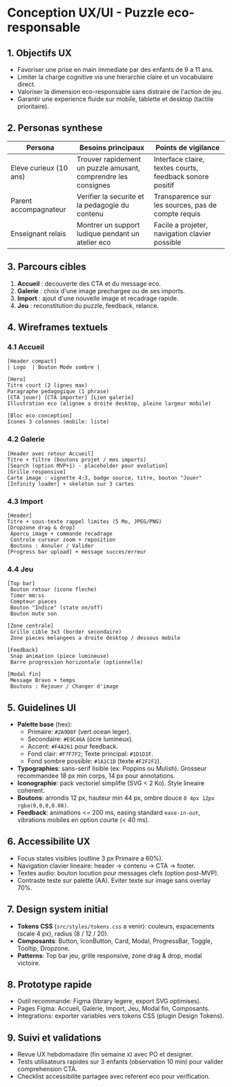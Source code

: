 ﻿# Conception UX/UI - Puzzle eco-responsable

## 1. Objectifs UX
- Favoriser une prise en main immediate par des enfants de 9 a 11 ans.
- Limiter la charge cognitive via une hierarchie claire et un vocabulaire direct.
- Valoriser la dimension eco-responsable sans distraire de l'action de jeu.
- Garantir une experience fluide sur mobile, tablette et desktop (tactile prioritaire).

## 2. Personas synthese
| Persona | Besoins principaux | Points de vigilance |
|---------|--------------------|---------------------|
| Eleve curieux (10 ans) | Trouver rapidement un puzzle amusant, comprendre les consignes | Interface claire, textes courts, feedback sonore positif |
| Parent accompagnateur | Verifier la securite et la pedagogie du contenu | Transparence sur les sources, pas de compte requis |
| Enseignant relais | Montrer un support ludique pendant un atelier eco | Facile a projeter, navigation clavier possible |

## 3. Parcours cibles
1. **Accueil** : decouverte des CTA et du message eco.
2. **Galerie** : choix d'une image prechargee ou de ses imports.
3. **Import** : ajout d'une nouvelle image et recadrage rapide.
4. **Jeu** : reconstitution du puzzle, feedback, relance.

## 4. Wireframes textuels
### 4.1 Accueil
```
[Header compact]
| Logo  | Bouton Mode sombre |

[Hero]
Titre court (2 lignes max)
Paragraphe pedagogique (1 phrase)
[CTA jouer] [CTA importer] [Lien galerie]
Illustration eco (alignee a droite desktop, pleine largeur mobile)

[Bloc eco-conception]
Icones 3 colonnes (mobile: liste)
```

### 4.2 Galerie
```
[Header avec retour Accueil]
Titre + filtre (boutons projet / mes imports)
[Search (option MVP+1) - placeholder pour evolution]
[Grille responsive]
Carte image : vignette 4:3, badge source, titre, bouton "Jouer"
[Infinity loader] + skeleton sur 3 cartes
```

### 4.3 Import
```
[Header]
Titre + sous-texte rappel limites (5 Mo, JPEG/PNG)
[Dropzone drag & drop]
 Apercu image + commande recadrage
 Controle curseur zoom + reposition
 Boutons : Annuler / Valider
[Progress bar upload] + message succes/erreur
```

### 4.4 Jeu
```
[Top bar]
 Bouton retour (icone fleche)
 Timer mm:ss
 Compteur pieces
 Bouton "Indice" (state on/off)
 Bouton mute son

[Zone centrale]
 Grille cible 3x3 (border secondaire)
 Zone pieces melangees a droite desktop / dessous mobile

[Feedback]
 Snap animation (piece lumineuse)
 Barre progression horizontale (optionnelle)

[Modal fin]
 Message Bravo + temps
 Boutons : Rejouer / Changer d'image
```

## 5. Guidelines UI
- **Palette base** (hex):
  - Primaire: `#2A9D8F` (vert ocean leger).
  - Secondaire: `#E9C46A` (ocre lumineux).
  - Accent: `#F4A261` pour feedback.
  - Fond clair: `#F7F7F2`; Texte principal: `#1D1D1F`.
  - Fond sombre possible: `#1A1C1D` (texte `#F2F2F2`).
- **Typographies**: sans-serif lisible (ex: Poppins ou Mulish). Grosseur recommandee 18 px min corps, 14 px pour annotations.
- **Iconographie**: pack vectoriel simplifie (SVG < 2 Ko). Style lineaire coherent.
- **Boutons**: arrondis 12 px, hauteur min 44 px, ombre douce `0 4px 12px rgba(0,0,0,0.08)`.
- **Feedback**: animations <= 200 ms, easing standard `ease-in-out`, vibrations mobiles en option courte (< 40 ms).

## 6. Accessibilite UX
- Focus states visibles (outline 3 px Primaire a 60%).
- Navigation clavier lineaire: header -> contenu -> CTA -> footer.
- Textes audio: bouton locution pour messages clefs (option post-MVP).
- Contraste teste sur palette (AA). Eviter texte sur image sans overlay 70%.

## 7. Design system initial
- **Tokens CSS** (`src/styles/tokens.css` a venir): couleurs, espacements (scale 4 px), radius (8 / 12 / 20).
- **Composants**: Button, IconButton, Card, Modal, ProgressBar, Toggle, Tooltip, Dropzone.
- **Patterns**: Top bar jeu, grille responsive, zone drag & drop, modal victoire.

## 8. Prototype rapide
- Outil recommande: Figma (library legere, export SVG optimises).
- Pages Figma: Accueil, Galerie, Import, Jeu, Modal fin, Composants.
- Integrations: exporter variables vers tokens CSS (plugin Design Tokens).

## 9. Suivi et validations
- Revue UX hebdomadaire (fin semaine x) avec PO et designer.
- Tests utilisateurs rapides sur 3 enfants (observation 10 min) pour valider comprehension CTA.
- Checklist accessibilite partagee avec referent eco pour verification.
